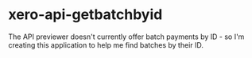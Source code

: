 # xero-api-getbatchbyid
The API previewer doesn't currently offer batch payments by ID - so I'm creating this application to help me find batches by their ID.
